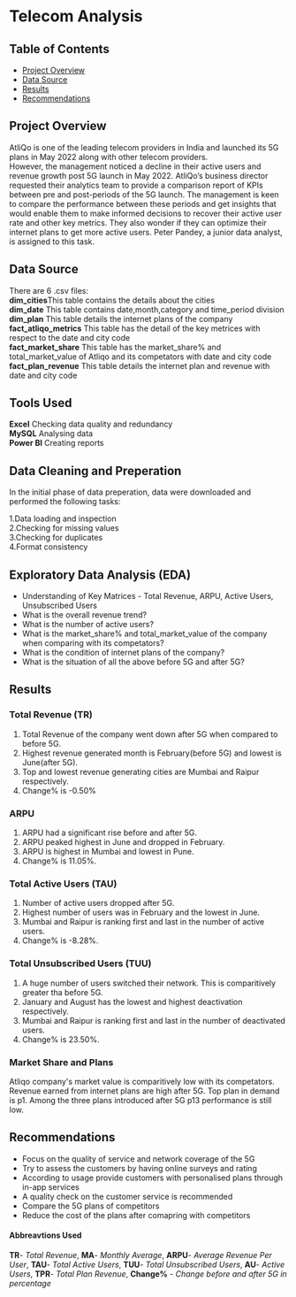 # Telecom Analysis 
## Table of Contents 
- [Project Overview](#project-overview)
- [Data Source](#data-source)
- [Results](#results)
- [Recommendations](#recommendations)
  

## Project Overview
AtliQo is one of the leading telecom providers in India and launched its 5G plans in May 2022 along with other telecom providers.  
However, the management noticed a decline in their active users and revenue growth post 5G launch in May 2022. AtliQo’s business director requested their analytics team to provide a comparison report of KPIs between pre and post-periods of the 5G launch. The management is keen to compare the performance between these periods and get insights that would enable them to make informed decisions to recover their active user rate and other key metrics. They also wonder if they can optimize their internet plans to get more active users.  Peter Pandey, a junior data analyst, is assigned to this task.  
## Data Source  
There are 6 .csv files:  
**dim_cities**This table contains the details about the cities  
**dim_date** This table contains date,month,category and time_period division  
**dim_plan** This table details the internet plans of the company  
**fact_atliqo_metrics**  This table has the detail of the key metrices with respect to the date and city code  
**fact_market_share**  This table has the market_share% and total_market_value of Atliqo and its competators with date and city code  
**fact_plan_revenue**  This table details the internet plan and revenue with date and city code  
## Tools Used  
**Excel** Checking data quality and redundancy  
**MySQL** Analysing data  
**Power BI** Creating reports  
## Data Cleaning and Preperation  
In the initial phase of data preperation, data were downloaded and performed the following tasks:  
  
  1.Data loading and inspection  
  2.Checking for missing values  
  3.Checking for duplicates  
  4.Format consistency   
## Exploratory Data Analysis (EDA) 
  - Understanding of Key Matrices - Total Revenue, ARPU, Active Users, Unsubscribed Users
  - What is the overall revenue trend?
  - What is the number of active users?
  - What is the market_share% and total_market_value of the company when comparing with its competators?
  - What is the condition of internet plans of the company?
  - What is the situation of all the above before 5G and after 5G?
## Results  
### Total Revenue (TR)  
1. Total Revenue of the company went down after 5G when compared to before 5G.
2. Highest revenue generated month is February(before 5G) and lowest is June(after 5G).
3. Top and lowest revenue generating cities are Mumbai and Raipur respectively.
4. Change% is -0.50%

### ARPU  
1. ARPU had a significant rise before and after 5G.
2. ARPU peaked highest in June and dropped in February.
3. ARPU is highest in Mumbai and lowest in Pune.
4. Change% is 11.05%.

### Total Active Users (TAU)  
1. Number of active users dropped after 5G.
2. Highest number of users was in February and the lowest in June.
3. Mumbai and Raipur is ranking first and last in the number of active users.
4. Change% is -8.28%.

### Total Unsubscribed Users (TUU)  
1. A huge number of users switched their network. This is comparitively greater tha before 5G.
2. January and August has the lowest and highest deactivation respectively.
3. Mumbai and Raipur  is ranking first and last in the number of deactivated users.
4. Change% is 23.50%.

### Market Share and Plans  
Atliqo company's market value is comparitively low with its competators.  
Revenue earned from internet plans are high after 5G. Top plan in demand is p1. Among the three plans introduced after 5G p13 performance is still low.  

## Recommendations 
- Focus on the quality of service and network coverage of the 5G
- Try to assess the customers by having online surveys and rating
- According to usage provide customers with personalised plans through in-app services
- A quality check on the customer service is recommended
- Compare the 5G plans of competitors
- Reduce the cost of the plans after comapring with competitors

#### Abbreavtions Used  
**TR**- *Total Revenue*,
**MA**- *Monthly Average*,
**ARPU**- *Average Revenue Per User*,
**TAU**- *Total Active Users*,
**TUU**- *Total Unsubscribed Users*,
**AU**- *Active Users*,
**TPR**- *Total Plan Revenue*,
**Change%** - *Change before and after 5G in percentage*

  



